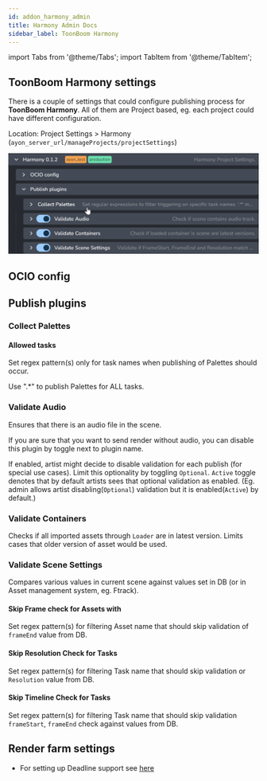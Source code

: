 ```yaml
---
id: addon_harmony_admin
title: Harmony Admin Docs
sidebar_label: ToonBoom Harmony
---
```


import Tabs from '@theme/Tabs';
import TabItem from '@theme/TabItem';

## ToonBoom Harmony settings

There is a couple of settings that could configure publishing process for **ToonBoom Harmony**.
All of them are Project based, eg. each project could have different configuration.

Location: Project Settings > Harmony (`ayon_server_url/manageProjects/projectSettings`)

![Harmony Project Settings](assets/admin_hosts_harmony_settings.png)

## OCIO config

## Publish plugins

### Collect Palettes

#### Allowed tasks

Set regex pattern(s) only for task names when publishing of Palettes should occur.

Use ".*" to publish Palettes for ALL tasks.

### Validate Audio

Ensures that there is an audio file in the scene.

If you are sure that you want to send render without audio, you can
disable this plugin by toggle next to plugin name.

If enabled, artist might decide to disable validation for each publish (for special use cases).
Limit this optionality by toggling `Optional`.
`Active` toggle denotes that by default artists sees that optional validation as enabled.
(Eg. admin allows artist disabling(`Optional`) validation but it is enabled(`Active`) by default.)

### Validate Containers

Checks if all imported assets through `Loader` are in latest version. Limits cases that older version of asset would be used.

### Validate Scene Settings

Compares various values in current scene against values set in DB (or in Asset management system, eg. Ftrack).

#### Skip Frame check for Assets with

Set regex pattern(s) for filtering Asset name that should skip validation of `frameEnd` value from DB.

#### Skip Resolution Check for Tasks

Set regex pattern(s) for filtering Task name that should skip validation or `Resolution` value from DB.

#### Skip Timeline Check for Tasks

Set regex pattern(s) for filtering Task name that should skip validation `frameStart`, `frameEnd` check against values from DB.

## Render farm settings

* For setting up Deadline support see [here](addon_deadline_admin.md)